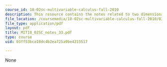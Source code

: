 ```yaml
---
course_id: 18-02sc-multivariable-calculus-fall-2010
description: This resource contains the notes related to two dimensional curl.
file_location: /coursemedia/18-02sc-multivariable-calculus-fall-2010/03ff53bca18dc4b2ea725a9be4215517_MIT18_02SC_notes_33.pdf
file_type: application/pdf
layout: pdf
title: MIT18_02SC_notes_33.pdf
type: course
uid: 03ff53bca18dc4b2ea725a9be4215517

---
```

None